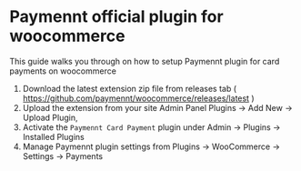 # Paymennt official plugin for woocommerce

This guide walks you through on how to setup Paymennt plugin for card payments on woocommerce

1. Download the latest extension zip file from releases tab ( https://github.com/paymennt/woocommerce/releases/latest ) 
2. Upload the extension from your site Admin Panel Plugins -> Add New -> Upload Plugin, 
3. Activate the `Paymennt Card Payment` plugin under Admin -> Plugins -> Installed Plugins
4. Manage Paymennt plugin settings from Plugins -> WooCommerce -> Settings -> Payments
